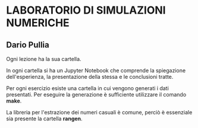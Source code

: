 # LABORATORIO DI SIMULAZIONI NUMERICHE
## Dario Pullia

Ogni lezione ha la sua cartella.

In ogni cartella si ha un Jupyter Notebook che comprende la spiegazione dell'esperienza, la presentazione della stessa e le conclusioni tratte. 

Per ogni esercizio esiste una cartella in cui vengono generati i dati presentati. Per eseguire la generazione è sufficiente utilizzare il comando **make**.

La libreria per l'estrazione dei numeri casuali è comune, perciò è essenziale sia presente la cartella **rangen**.